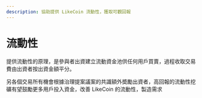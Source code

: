 ```yaml
---
description: 協助提供 LikeCoin 流動性，獲取可觀回報
---
```


# 流動性

提供流動性的原理，是參與者出資建立流動資金池供任何用戶買賣，過程收取交易費由出資者按出資金額平分。

另各個交易所有機會根據治理提案議案的共識額外奬勵出資者，高回報的流動性挖礦有望鼓勵更多用戶投入資金，改善 LikeCoin 的流動性，製造需求
